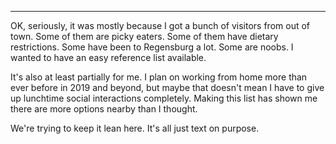 <hr>
<p>OK, seriously, it was mostly because I got a bunch of visitors from out of town.  Some of them are picky eaters.  Some of them have dietary restrictions.  Some have been to Regensburg a lot.  Some are noobs.  I wanted to have an easy reference list available.</p>

<p>It's also at least partially for me.  I plan on working from home more than ever before in 2019 and beyond, but maybe that doesn't mean I have to give up lunchtime social interactions completely.  Making this list has shown me there are more options nearby than I thought.</p>

<p>We're trying to keep it lean here.  It's all just text on purpose.</p>